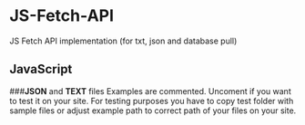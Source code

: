 # JS-Fetch-API
 JS Fetch API implementation (for txt, json and database pull)

## JavaScript
###**JSON** and **TEXT** files
Examples are commented. Uncoment if you want to test it on your site. For testing purposes you have to copy test folder with sample files or adjust example path to correct path of your files on your site.
